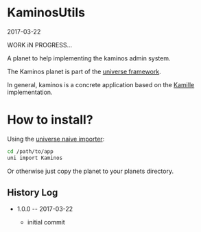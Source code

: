 KaminosUtils
============
2017-03-22


WORK iN PROGRESS...



A planet to help implementing the kaminos admin system.

The Kaminos planet is part of the [universe framework](https://github.com/karayabin/universe-snapshot).


In general, kaminos is a concrete application based on the [Kamille](https://github.com/lingtalfi/Kamille) implementation.




How to install?
==================

Using the [universe naive importer](https://github.com/lingtalfi/universe-naive-importer):
```bash
cd /path/to/app
uni import Kaminos
```

Or otherwise just copy the planet to your planets directory.




History Log
------------------
    
- 1.0.0 -- 2017-03-22

    - initial commit



